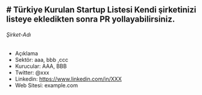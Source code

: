 # Türkiye Kurulan Startup Listesi
Kendi şirketinizi listeye ekledikten sonra PR yollayabilirsiniz.
---

###### Şirket-Adı
* Açıklama
* Sektör: aaa, bbb ,ccc
* Kurucular: AAA, BBB
* Twitter: @xxx
* Linkedin: https://www.linkedin.com/in/XXX
* Web Sitesi: example.com
